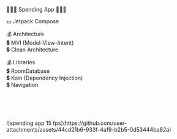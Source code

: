   💸💸💸 Spending App 💸💸💸 <br>


  💵 Jetpack Compose

  💰 Architecture <br>
      💲 MVI (Model-View-Intent) <br>
      💲 Clean Architecture <br>

  💰 Libraries <br>
      💲 RoomDatabase <br>
      💲 Koin (Dependency Injection) <br>
      💲 Navigation <br>


 <br>
  <br>
   <br>
    <br>
      ![spending app 15 fps](https://github.com/user-attachments/assets/44cd21b6-933f-4af9-b2b5-0d53444ba82a)
